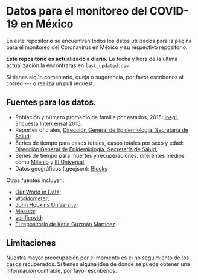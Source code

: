 # Datos para el monitoreo del COVID-19 en México

En este repositorio se encuentran todos los datos utilizados para la página para el monitoreo del Coronavirus en México y su respectivo repositorio. 

**Este repositorio es actualizado a diario.** La fecha y hora de la última actualización la encontrarás en `last_updated.csv`.

Si tienes algún comentario, queja o sugerencia, por favor escríbenos al correo --- o realiza un pull request. 

## Fuentes para los datos. 

- Población y número promedio de familia por estados, 2015: [Inegi, Encuesta Intercensal 2015](https://www.inegi.org.mx/programas/intercensal/2015/default.html#Tabulados);
- Reportes oficiales, [Dirección General de Epidemiología, Secretaría de Salud](https://www.gob.mx/salud/documentos/coronavirus-covid-19-comunicado-tecnico-diario-238449);
- Series de tiempo para casos totales, casos totales por sexo y edad: [Dirección General de Epidemiología, Secretaría de Salud](https://www.gob.mx/salud/documentos/coronavirus-covid-19-comunicado-tecnico-diario-238449);
- Series de tiempo para muertes y recuperaciones: diferentes medios como [Milenio]() y [El Universal]();
- Datos geográficos (.geojson): [Blocks](http://bl.ocks.org/ponentesincausa/46d1d9a94ca04a56f93d)

Otras fuentes incluyen:
- [Our World in Data](https://www.worldometers.info/coronavirus/#countries);
- [Worldometer](https://www.worldometers.info/coronavirus/#countries);
- [John Hopkins University](https://github.com/CSSEGISandData/COVID-19);
- [Mesura](http://mesura.org/coronavirusmx);
- [verificovid](https://verificovid.mx/);
- [El repositorio de Katia Guzmán Martínez](https://github.com/guzmart/covid19_mex).

## Limitaciones

Nuestra mayor preocupación por el momento es el no seguimiento de los casos recuperados. Si tienes alguna idea de dónde se puede obtener una información confiable, por favor escríbenos. 